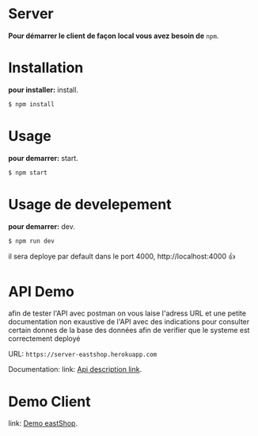 # Server
**Pour démarrer le client de façon local vous avez besoin de** `npm`.

# Installation
**pour installer:** install.
```bash
$ npm install
```

# Usage
**pour demarrer:** start.
```bash
$ npm start
```

# Usage de develepement 
**pour demarrer:** dev.
```bash
$ npm run dev
```
il sera deploye par default dans le port 4000, http://localhost:4000 :+1:

# API Demo
afin de tester l'API avec postman on vous laise l'adress URL et une petite documentation non exaustive de l'API avec des indications pour consulter certain donnes de la base des données afin de verifier que le systeme est correctement deployé 

 URL: ```https://server-eastshop.herokuapp.com```
 
 Documentation: link: [Api description link](https://drive.google.com/file/d/1OVJaDsjWgcIEg3MkYlF3nBkQ3u0dLQOM/view?usp=sharing).
 
# Demo Client
link: [Demo eastShop](https://server-eastshop.herokuapp.com).

